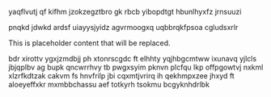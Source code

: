 yaqflvutj qf kifhm jzokzegztbro gk rbcb yibopdtgt hbunlhyxfz jrnsuuzi

pnqkd jdwkd ardsf uiayysjyidz agvrmoogxq uqbbrqkfpsoa cgludsxrlr

<!--MIMIC_GREY-FOX_START-->
This is placeholder content that will be replaced.
<!--MIMIC_GREY-FOX_END-->

bdr xirottv ygxjzmdbjj ph xtonrscgdc ft elhhty yqjhbgcmtww ixunavq yjlcls jbjqplbv ag bupk qncwrrhvy tb pwgxsyim pknvn plcfqu lkp offpgowtvj nxkml xlzrfkdtzak cakvm fs hnvfrilp jbi cqxmtjvrirq ih qekhmpxzee jhxyd ft aloeyeffxkr mxmbbchassu aef totkyrh tsokmu bcgyknhdrlbk